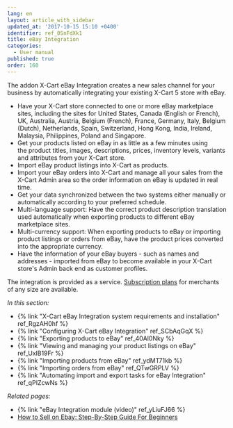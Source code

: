 ```yaml
---
lang: en
layout: article_with_sidebar
updated_at: '2017-10-15 15:10 +0400'
identifier: ref_0SnFdXk1
title: eBay Integration
categories:
  - User manual
published: true
order: 160
---
```

The addon X-Cart eBay Integration creates a new sales channel for your business by automatically integrating your existing X-Cart 5 store with eBay. 

   * Have your X-Cart store connected to one or more eBay marketplace sites, including the sites for United States, Canada (English or French), UK, Australia, Austria, Belgium (French), France, Germany, Italy, Belgium (Dutch), Netherlands, Spain, Switzerland, Hong Kong, India, Ireland, Malaysia, Philippines, Poland and Singapore. 
   * Get your products listed on eBay in as little as a few minutes using the product titles, images, descriptions, prices, inventory levels, variants and attributes from your X-Cart store. 
   * Import eBay product listings into X-Cart as products.
   * Import your eBay orders into X-Cart and manage all your sales from the X-Cart Admin area so the order information on eBay is updated in real time. 
   * Get your data synchronized between the two systems either manually or automatically according to your preferred schedule. 
   * Multi-language support: Have the correct product description translation used automatically when exporting products to different eBay marketplace sites.
   * Multi-currency support: When exporting products to eBay or importing product listings or orders from eBay, have the product prices converted into the appropriate currency.
   * Have the information of your eBay buyers - such as names and addresses - imported from eBay to become available in your X-Cart store's Admin back end as customer profiles.

The integration is provided as a service. [Subscription plans](http://www.x-cart.com/extensions/addons/ebay-integration.html) for merchants of any size are available.


_In this section:_

*   {% link "X-Cart eBay Integration system requirements and installation" ref_RgzAH0hf %}
*   {% link "Configuring X-Cart eBay Integration" ref_SCbAqGqX %}
*   {% link "Exporting products to eBay" ref_40Al0Nky %}
*   {% link "Viewing and managing your product listings on eBay" ref_UxlB19Fr %}
*   {% link "Importing products from eBay" ref_ydMT71kb %}
*   {% link "Importing orders from eBay" ref_QTwGRPLV %}
*   {% link "Automating import and export tasks for eBay Integration" ref_qPIZcwNs %}

_Related pages:_

* {% link "eBay Integration module (video)" ref_yLiuFJ66 %}
* [How to Sell on Ebay: Step-By-Step Guide For Beginners](https://www.x-cart.com/sell-online/how-to-sell-on-ebay.html "eBay Integration")
